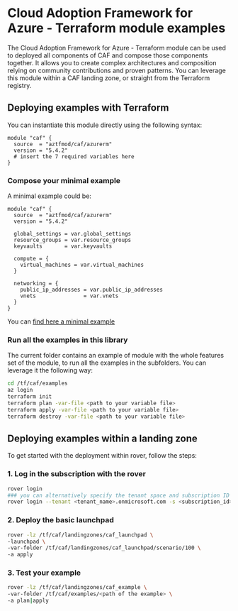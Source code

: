 # Cloud Adoption Framework for Azure - Terraform module examples

The Cloud Adoption Framework for Azure - Terraform module can be used to deployed all components of CAF and compose those components together. It allows you to create complex architectures and composition relying on community contributions and proven patterns. You can leverage this module within a CAF landing zone, or straight from the Terraform registry.

## Deploying examples with Terraform

You can instantiate this module directly using the following syntax:

```hcl
module "caf" {
  source  = "aztfmod/caf/azurerm"
  version = "5.4.2"
  # insert the 7 required variables here
}
```

### Compose your minimal example

A minimal example could be:

```hcl
module "caf" {
  source  = "aztfmod/caf/azurerm"
  version = "5.4.2"

  global_settings = var.global_settings
  resource_groups = var.resource_groups
  keyvaults       = var.keyvaults

  compute = {
    virtual_machines = var.virtual_machines
  }

  networking = {
    public_ip_addresses = var.public_ip_addresses
    vnets               = var.vnets
  }
}
```

You can [find here a minimal example](./standalone.md)

### Run all the examples in this library

The current folder contains an example of module with the whole features set of the module, to run all the examples in the subfolders. You can leverage it the following way:

```bash
cd /tf/caf/examples
az login
terraform init
terraform plan -var-file <path to your variable file>
terraform apply -var-file <path to your variable file>
terraform destroy -var-file <path to your variable file>
```

## Deploying examples within a landing zone

To get started with the deployment within rover, follow the steps:

### 1. Log in the subscription with the rover

```bash
rover login
### you can alternatively specify the tenant space and subscription ID on command line arguments:
rover login --tenant <tenant_name>.onmicrosoft.com -s <subscription_id>
```

### 2. Deploy the basic launchpad

```bash
rover -lz /tf/caf/landingzones/caf_launchpad \
-launchpad \
-var-folder /tf/caf/landingzones/caf_launchpad/scenario/100 \
-a apply
```

### 3. Test your example

```bash
rover -lz /tf/caf/landingzones/caf_example \
-var-folder /tf/caf/examples/<path of the example> \
-a plan|apply
```
